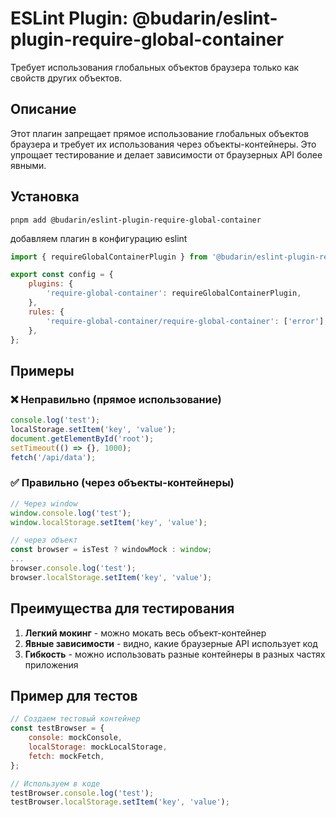 # ESLint Plugin: @budarin/eslint-plugin-require-global-container

Требует использования глобальных объектов браузера только как свойств других объектов.

## Описание

Этот плагин запрещает прямое использование глобальных объектов браузера и требует их использования через объекты-контейнеры. Это упрощает тестирование и делает зависимости от браузерных API более явными.

## Установка

```
pnpm add @budarin/eslint-plugin-require-global-container
```

добавляем плагин в конфигурацию eslint

```js
import { requireGlobalContainerPlugin } from '@budarin/eslint-plugin-require-global-container';

export const сonfig = {
    plugins: {
        'require-global-container': requireGlobalContainerPlugin,
    },
    rules: {
        'require-global-container/require-global-container': ['error'],
    },
};
```

## Примеры

### ❌ Неправильно (прямое использование)

```javascript
console.log('test');
localStorage.setItem('key', 'value');
document.getElementById('root');
setTimeout(() => {}, 1000);
fetch('/api/data');
```

### ✅ Правильно (через объекты-контейнеры)

```javascript
// Через window
window.console.log('test');
window.localStorage.setItem('key', 'value');

// через объект
const browser = isTest ? windowMock : window;
...
browser.console.log('test');
browser.localStorage.setItem('key', 'value');
```

## Преимущества для тестирования

1. **Легкий мокинг** - можно мокать весь объект-контейнер
2. **Явные зависимости** - видно, какие браузерные API использует код
3. **Гибкость** - можно использовать разные контейнеры в разных частях приложения

## Пример для тестов

```javascript
// Создаем тестовый контейнер
const testBrowser = {
    console: mockConsole,
    localStorage: mockLocalStorage,
    fetch: mockFetch,
};

// Используем в коде
testBrowser.console.log('test');
testBrowser.localStorage.setItem('key', 'value');
```
